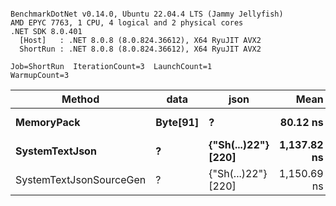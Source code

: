 ```

BenchmarkDotNet v0.14.0, Ubuntu 22.04.4 LTS (Jammy Jellyfish)
AMD EPYC 7763, 1 CPU, 4 logical and 2 physical cores
.NET SDK 8.0.401
  [Host]   : .NET 8.0.8 (8.0.824.36612), X64 RyuJIT AVX2
  ShortRun : .NET 8.0.8 (8.0.824.36612), X64 RyuJIT AVX2

Job=ShortRun  IterationCount=3  LaunchCount=1  
WarmupCount=3  

```
| Method                  | data     | json                | Mean        | Error     | StdDev   | Min         | Max         | Gen0   | Allocated |
|------------------------ |--------- |-------------------- |------------:|----------:|---------:|------------:|------------:|-------:|----------:|
| **MemoryPack**              | **Byte[91]** | **?**                   |    **80.12 ns** |  **47.72 ns** | **2.616 ns** |    **78.54 ns** |    **83.14 ns** | **0.0019** |     **168 B** |
| **SystemTextJson**          | **?**        | **{&quot;Sh(...)22&quot;} [220]** | **1,137.82 ns** |  **54.58 ns** | **2.992 ns** | **1,135.92 ns** | **1,141.27 ns** | **0.0019** |     **168 B** |
| SystemTextJsonSourceGen | ?        | {&quot;Sh(...)22&quot;} [220] | 1,150.69 ns | 132.09 ns | 7.240 ns | 1,145.55 ns | 1,158.97 ns | 0.0019 |     168 B |
